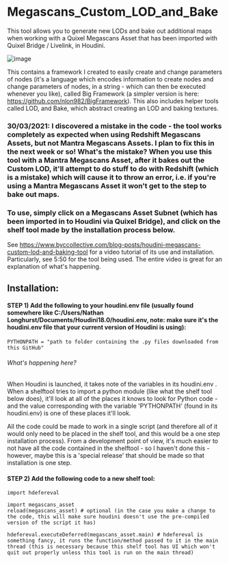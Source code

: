# Megascans_Custom_LOD_and_Bake
This tool allows you to generate new LODs and bake out additional maps when working with a Quixel Megascans Asset that has been imported with Quixel Bridge / Livelink, in Houdini.

![image](https://user-images.githubusercontent.com/69462081/110022718-263a0a80-7d91-11eb-8ed9-25c0c2953734.png)

This contains a framework I created to easily create and change parameters of nodes (it's a language which encodes information to create nodes and change parameters of nodes, in a string - which can then be executed whenever you like), called Big Framework (a simpler version is here: https://github.com/nlon982/BigFramework). This also includes helper tools called LOD, and Bake, which abstract creating an LOD and baking textures.

### 30/03/2021: I discovered a mistake in the code -  the tool works completely as expected when using Redshift Megascans Assets, but not Mantra Megascans Assets. I plan to fix this in the next week or so! What's the mistake? When you use this tool with a Mantra Megascans Asset, after it bakes out the Custom LOD, it'll attempt to do stuff to do with Redshift (which is a mistake) which will cause it to throw an error, i.e. if you're using a Mantra Megascans Asset it won't get to the step to bake out maps.

### To use, simply click on a Megascans Asset Subnet (which has been imported in to Houdini via Quixel Bridge), and click on the shelf tool made by the installation process below.

See https://www.byccollective.com/blog-posts/houdini-megascans-custom-lod-and-baking-tool for a video tutorial of its use and installation. Particularly, see 5:50 for the tool being used. The entire video is great for an explanation of what's happening.

## Installation:

#### STEP 1) Add the following to your houdini.env file (usually found somewhere like C:/Users/Nathan Longhurst/Documents/Houdini18.0/houdini.env, note: make sure it's the houdini.env file that your current version of Houdini is using):

```
PYTHONPATH = "path to folder containing the .py files downloaded from this GitHub"
```

###### What's happening here? 
When Houdini is launched, it takes note of the variables in its houdini.env . When a shelftool tries to import a python module (like what the shelf tool below does), it'll look at all of the places it knows to look for Python code - and the value corresponding with the variable 'PYTHONPATH' (found in its houdini.env) is one of these places it'll look.

All the code could be made to work in a single script (and therefore all of it would only need to be placed in the shelf tool, and this would be a one step installation process). From a development point of view, it's much easier to not have all the code contained in the shelftool - so I haven't done this - however, maybe this is a 'special release' that should be made so that installation is one step.

#### STEP 2) Add the following code to a new shelf tool:

```
import hdefereval

import megascans_asset
reload(megascans_asset) # optional (in the case you make a change to the code, this will make sure houdini doesn't use the pre-compiled version of the script it has)

hdefereval.executeDeferred(megascans_asset.main) # hdefereval is something fancy, it runs the function/method passed to it in the main thread (this is necessary because this shelf tool has UI which won't quit out properly unless this tool is run on the main thread)
```


